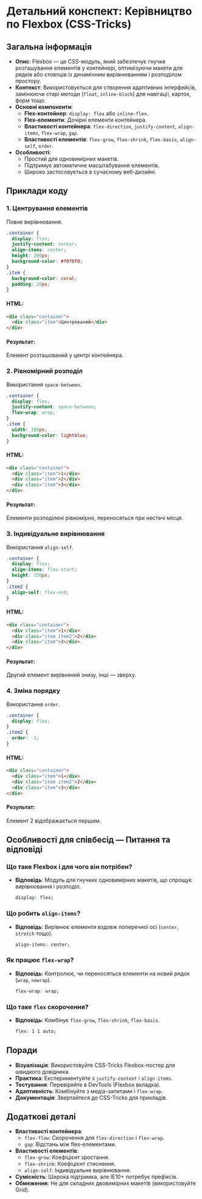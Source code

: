 # Детальний конспект: Керівництво по Flexbox (CSS-Tricks)

## Загальна інформація

- **Опис**: Flexbox — це CSS-модуль, який забезпечує гнучке розташування елементів у контейнері, оптимізуючи макети для рядків або стовпців із динамічним вирівнюванням і розподілом простору.
- **Контекст**: Використовується для створення адаптивних інтерфейсів, замінюючи старі методи (`float`, `inline-block`) для навігації, карток, форм тощо.
- **Основні компоненти**:
  - **Flex-контейнер**: `display: flex` або `inline-flex`.
  - **Flex-елементи**: Дочірні елементи контейнера.
  - **Властивості контейнера**: `flex-direction`, `justify-content`, `align-items`, `flex-wrap`, `gap`.
  - **Властивості елементів**: `flex-grow`, `flex-shrink`, `flex-basis`, `align-self`, `order`.
- **Особливості**:
  - Простий для одновимірних макетів.
  - Підтримує автоматичне масштабування елементів.
  - Широко застосовується в сучасному веб-дизайні.

## Приклади коду

### 1. Центрування елементів

Повне вирівнювання.

```css
.container {
  display: flex;
  justify-content: center;
  align-items: center;
  height: 200px;
  background-color: #f0f0f0;
}
.item {
  background-color: coral;
  padding: 20px;
}
```

#### HTML:

```html
<div class="container">
  <div class="item">Центрований</div>
</div>
```

#### Результат:

Елемент розташований у центрі контейнера.

### 2. Рівномірний розподіл

Використання `space-between`.

```css
.container {
  display: flex;
  justify-content: space-between;
  flex-wrap: wrap;
}
.item {
  width: 100px;
  background-color: lightblue;
}
```

#### HTML:

```html
<div class="container">
  <div class="item">1</div>
  <div class="item">2</div>
  <div class="item">3</div>
</div>
```

#### Результат:

Елементи розподілені рівномірно, переносяться при нестачі місця.

### 3. Індивідуальне вирівнювання

Використання `align-self`.

```css
.container {
  display: flex;
  align-items: flex-start;
  height: 150px;
}
.item2 {
  align-self: flex-end;
}
```

#### HTML:

```html
<div class="container">
  <div class="item">1</div>
  <div class="item item2">2</div>
  <div class="item">3</div>
</div>
```

#### Результат:

Другий елемент вирівняний знизу, інші — зверху.

### 4. Зміна порядку

Використання `order`.

```css
.container {
  display: flex;
}
.item2 {
  order: -1;
}
```

#### HTML:

```html
<div class="container">
  <div class="item">1</div>
  <div class="item item2">2</div>
  <div class="item">3</div>
</div>
```

#### Результат:

Елемент 2 відображається першим.

## Особливості для співбесід — Питання та відповіді

### Що таке Flexbox і для чого він потрібен?

- **Відповідь**: Модуль для гнучких одновимірних макетів, що спрощує вирівнювання і розподіл.
  ```css
  display: flex;
  ```

### Що робить `align-items`?

- **Відповідь**: Вирівнює елементи вздовж поперечної осі (`center`, `stretch` тощо).
  ```css
  align-items: center;
  ```

### Як працює `flex-wrap`?

- **Відповідь**: Контролює, чи переносяться елементи на новий рядок (`wrap`, `nowrap`).
  ```css
  flex-wrap: wrap;
  ```

### Що таке `flex` скорочення?

- **Відповідь**: Комбінує `flex-grow`, `flex-shrink`, `flex-basis`.
  ```css
  flex: 1 1 auto;
  ```

## Поради

- **Візуалізація**: Використовуйте CSS-Tricks Flexbox-постер для швидкого довідника.
- **Практика**: Експериментуйте з `justify-content` і `align-items`.
- **Тестування**: Перевіряйте в DevTools (Flexbox вкладка).
- **Адаптивність**: Комбінуйте з медіа-запитами і `flex-wrap`.
- **Документація**: Звертайтеся до CSS-Tricks для прикладів.

## Додаткові деталі

- **Властивості контейнера**:
  - `flex-flow`: Скорочення для `flex-direction` і `flex-wrap`.
  - `gap`: Відстань між flex-елементами.
- **Властивості елементів**:
  - `flex-grow`: Коефіцієнт зростання.
  - `flex-shrink`: Коефіцієнт стиснення.
  - `align-self`: Індивідуальне вирівнювання.
- **Сумісність**: Широка підтримка, але IE10+ потребує префіксів.
- **Обмеження**: Не для складних двовимірних макетів (використовуйте Grid).
